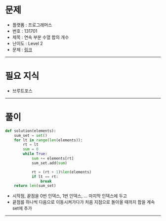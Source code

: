 # 문제
- 플랫폼 : 프로그래머스
- 번호 : 131701
- 제목 : 연속 부분 수열 합의 개수
- 난이도 : Level 2
- 문제 : <a href="https://school.programmers.co.kr/learn/courses/30/lessons/131701" target="_blank">링크</a>

---

# 필요 지식
- 브루트포스

---

# 풀이
```python
def solution(elements):
    sum_set = set()
    for lt in range(len(elements)):
        rt = lt
        sum = 0
        while True:
            sum += elements[rt]
            sum_set.add(sum)

            rt = (rt + 1)%len(elements)
            if lt == rt:
                break
    return len(sum_set)
```
- 시작점, 끝점을 0번 인덱스, 1번 인덱스, ... 마지막 인덱스에 두고
- 끝점를 하나씩 다음으로 이동시켜가다가 처음 지점으로 돌아올 때까지 합을 계속 set에 추가

---
